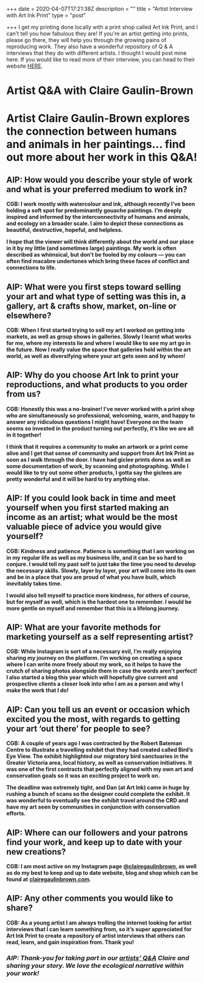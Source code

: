 +++
date = 2020-04-07T17:21:38Z
description = ""
title = "Artist Interview with Art Ink Print"
type = "post"

+++
I get my printing done locally with a print shop called Art Ink Print, and I can't tell you how fabulous they are! If you're an artist getting into prints, please go there, they will help you through the growing pains of reproducing work. They also have a wonderful repository of Q & A interviews that they do with different artists. I thought I would post mine here. If you would like to read more of their interview, you can head to their website [HERE](https://www.artinkprint.ca/resources-for-artists/artists_interviews/ "Art Ink Print Artist Interviews"). 

# Artist Q&A with Claire Gaulin-Brown

# Artist Claire Gaulin-Brown explores the connection between humans and animals in her paintings… find out more about her work in this Q&A!

## AIP: How would you describe your style of work and what is your preferred medium to work in?

**CGB: I work mostly with watercolour and ink, although recently I’ve been holding a soft spot for predominantly gouache paintings. I’m deeply inspired and informed by the interconnectivity of humans and animals, and ecology on a broader scale. I aim to depict these connections as beautiful, destructive, hopeful, and helpless.**

**I hope that the viewer will think differently about the world and our place in it by my little (and sometimes large) paintings. My work is often described as whimsical, but don’t be fooled by my colours — you can often find macabre undertones which bring these faces of conflict and connections to life.**

## AIP: What were you first steps toward selling your art and what type of setting was this in, a gallery, art & crafts show, market, on-line or elsewhere?

**CGB: When I first started trying to sell my art I worked on getting into markets, as well as group shows in galleries. Slowly I learnt what works for me, where my interests lie and where I would like to see my art go in the future. Now I really value the space that galleries hold within the art world, as well as diversifying where your art gets seen and by whom!**

## AIP: Why do you choose Art Ink to print your reproductions, and what products to you order from us?

**CGB: Honestly this was a no-brainer! I’ve never worked with a print shop who are simultaneously so professional, welcoming, warm, and happy to answer any ridiculous questions I might have! Everyone on the team seems so invested in the product turning out perfectly, it’s like we are all in it together!**

**I think that it requires a community to make an artwork or a print come alive and I get that sense of community and support from Art Ink Print as soon as I walk through the door. I have had giclee prints done as well as some documentation of work, by scanning and photographing. While I would like to try out some other products, I gotta say the giclees are pretty wonderful and it will be hard to try anything else.**

## AIP: If you could look back in time and meet yourself when you first started making an income as an artist; what would be the most valuable piece of advice you would give yourself?

**CGB: Kindness and patience. Patience is something that I am working on in my regular life as well as my business life, and it can be so hard to conjure. I would tell my past self to just take the time you need to develop the necessary skills. Slowly, layer by layer, your art will come into its own and be in a place that you are proud of what you have built, which inevitably takes time.**

**I would also tell myself to practice more kindness, for others of course, but for myself as well, which is the hardest one to remember. I would be more gentle on myself and remember that this is a lifelong journey.**

## AIP: What are your favorite methods for marketing yourself as a self representing artist?

**CGB: While Instagram is sort of a necessary evil, I’m really enjoying sharing my journey on the platform. I’m working on creating a space where I can write more freely about my work, so it helps to have the crutch of sharing photos alongside them in case the words aren’t perfect! I also started a blog this year which will hopefully give current and prospective clients a closer look into who I am as a person and why I make the work that I do!**

## AIP: Can you tell us an event or occasion which excited you the most, with regards to getting your art ‘out there’ for people to see?

**CGB: A couple of years ago I was contracted by the Robert Bateman Centre to illustrate a travelling exhibit that they had created called Bird’s Eye View. The exhibit highlighted our migratory bird sanctuaries in the Greater Victoria area, local history, as well as conservation initiatives. It was one of the first contracts that perfectly aligned with my own art and conservation goals so it was an exciting project to work on.**

**The deadline was extremely tight, and Dan (at Art Ink) came in huge by rushing a bunch of scans so the designer could complete the exhibit. It was wonderful to eventually see the exhibit travel around the CRD and have my art seen by communities in conjunction with conservation efforts.**

## AIP: Where can our followers and your patrons find your work, and keep up to date with your new creations?

**CGB: I am most active on my Instagram page** [**@clairegaulinbrown**](https://www.instagram.com/clairegaulinbrown/?hl=en)**, as well as do my best to keep and up to date website, blog and shop which can be found at** [**clairegaulinbrown.com**](http://www.clairegaulinbrown.com/)**.**

## AIP: Any other comments you would like to share?

**CGB: As a young artist I am always trolling the internet looking for artist interviews that I can learn something from, so it’s super appreciated for Art Ink Print to create a repository of artist interviews that others can read, learn, and gain inspiration from. Thank you!**

### **_AIP:_** _Thank-you for taking part in our_ [_artists’ Q&A_](https://www.artinkprint.ca/resources-for-artists/artists_interviews/) _Claire and sharing your story. We love the ecological narrative within your work!_

[](http://www.clairegaulinbrown.com/)